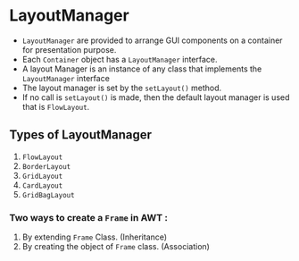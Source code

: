 # LayoutManager
  - ```LayoutManager``` are provided to arrange GUI components on a container for presentation purpose.
  - Each ```Container``` object has a ```LayoutManager``` interface.
  - A layout Manager is an instance of any class that implements the ```LayoutManager``` interface
  - The layout manager is set by the ```setLayout()``` method.
  - If no call is ```setLayout()``` is made, then the default layout manager is used that is ```FlowLayout```.



 ## Types of LayoutManager
 1. ```FlowLayout```
 2. ```BorderLayout```
 3. ```GridLayout```
 4. ```CardLayout```
 5. ```GridBagLayout```

 ### Two ways to create a ```Frame``` in AWT :
 1. By extending ```Frame``` Class. (Inheritance)
 2. By creating the object of ```Frame``` class.  (Association)